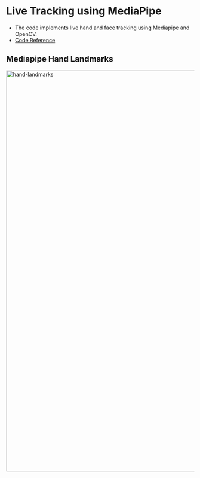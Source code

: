 # Live Tracking using MediaPipe

- The code implements live hand and face tracking using Mediapipe and OpenCV. <br>
- [Code Reference](https://www.geeksforgeeks.org/face-and-hand-landmarks-detection-using-python-mediapipe-opencv/)

## Mediapipe Hand Landmarks
<img width="1073" alt="hand-landmarks" src="https://github.com/user-attachments/assets/3acf30e3-290b-4c2d-8036-42b32b26c50a" />
